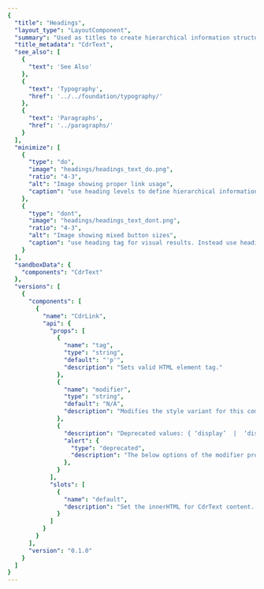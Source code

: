 ```yaml
---
{
  "title": "Headings",
  "layout_type": "LayoutComponent",
  "summary": "Used as titles to create hierarchical information structure within a page layout",
  "title_metadata": "CdrText",
  "see_also": [
    {
      "text": 'See Also'
    },
    {
      "text": 'Typography',
      "href": '../../foundation/typography/'
    },
    {
      "text": 'Paragraphs',
      "href": '../paragraphs/'
    }
  ],
  "minimize": [
    {
      "type": "do",
      "image": "headings/headings_text_do.png",
      "ratio": "4-3",
      "alt": "Image showing proper link usage",
      "caption": "use heading levels to define hierarchical information."
    },
    {
      "type": "dont",
      "image": "headings/headings_text_dont.png",
      "ratio": "4-3",
      "alt": "Image showing mixed button sizes",
      "caption": "use heading tag for visual results. Instead use heading modifiers."
    }
  ],
  "sandboxData": {
    "components": "CdrText"
  },
  "versions": [
    {
      "components": [
        {
          "name": "CdrLink",
          "api": {
            "props": [
              {
                "name": "tag",
                "type": "string",
                "default": "'p'",
                "description": "Sets valid HTML element tag."
              },
              {
                "name": "modifier",
                "type": "string",
                "default": "N/A",
                "description": "Modifies the style variant for this component. Possible values: { ‘display-600’  | ‘display-700 | ‘display-800 | ‘display-900 | ‘display-1000 | ‘display-1100 | ‘display-1200 | ‘heading-300' | ‘heading-400 | ‘heading-500 | ‘heading-600 | ‘heading-700 | ‘heading-800 | ‘subheading-300 | ‘subheading-400 | ‘subheading-500 | ‘subheading-600 | }",
              },
              {
                "description": "Deprecated values: { ‘display’  |  ‘display-static’  |  ‘heading-large’  |  ‘heading-large-static’  |  ‘heading-medium’  |  ‘heading-medium-static’  |  ‘heading-small’  |  ‘heading-small-static’  |  ‘subheading' }",
                "alert": {
                  "type": "deprecated",
                  "description": "The below options of the modifier property have been deprecated in v3.0.0. refer to the Fall2019 headings release notes for updated mappings."
                },
              }
            ],
            "slots": [
              {
                "name": "default",
                "description": "Set the innerHTML for CdrText content. This includes text and html markup."
              }
            ]
          }
        }
      ],
      "version": "0.1.0"
    }
  ]
}
---
```


<cdr-doc-tabs>
<template slot="Overview">
<cdr-doc-table-of-contents-shell>

Stuart is our first choice for larger, more expressive moments. Graphik rounds out the heading schema with smaller sizes and its simplicity allows it to play a supporting role across a wide range of projects.

**Usage Considerations**
-  Heading styles should never end with a period
-  Sentence case should be used whenever possible
-  Consider the white space around headings

## Contextual Headings

The following are recommended type styles for use at varying breakpoint sizes.

### Headline 

Use for the most prominent type style on the page in place of titles. Also, use headings rarely to emphasize important information.

<cdr-doc-example-code-pair repository-href="/src/components/text" :sandbox-data="$page.frontmatter.sandboxData" >

```html
  <cdr-text
    tag="p"
    modifier="display-800 display-900@sm display-900@md display-900@lg">
      When you gear up, we give back
  </cdr-text>
```

</cdr-doc-example-code-pair>

### Headline/Subheadline Combination

Use when pairing with subheadlines with headline-like styles.

<cdr-doc-example-code-pair repository-href="/src/components/text" :sandbox-data="$page.frontmatter.sandboxData">

```html
  <cdr-text tag="h1" modifier="display-800 display-900@sm display-900@md display-900@lg">
    When you gear up, we give back
    <cdr-text
      class="cdr-pt-space-one-x cdr-pt-space-one-and-a-half-x@sm cdr-pt-space-one-and-a-half-x@md cdr-pt-space-one-and-a-half-x@lg" 
      modifier="subheading-400 subheading-500@sm subheading-5000@md subheading-500@lg">
      Treat yourself to sweet gear
    </cdr-text>
  </cdr-text>
```

</cdr-doc-example-code-pair>

### Page Title

Use for one of the most prominent type styles on the page and only once per page. Applied to level 1 headings only.


<cdr-doc-example-code-pair repository-href="/src/components/text" :sandbox-data="$page.frontmatter.sandboxData">

```html
  <cdr-text modifier="heading-700 heading-800@sm heading-800@md heading-800@lg">
    When you gear up, we give back
  </cdr-text>
```

</cdr-doc-example-code-pair>

### Title/Subtitle Combination

Use only when pairing subtitles with title-type styles.

<cdr-doc-example-code-pair repository-href="/src/components/text" :sandbox-data="$page.frontmatter.sandboxData">

```html
  <cdr-text modifier="heading-700 heading-800@sm heading-800@md heading-800@lg">
    When you gear up, we give back
    <cdr-text 
      class="cdr-pt-space-one-x cdr-pt-space-one-and-a-half-x@sm cdr-pt-space-one-and-a-half-x@md cdr-pt-space-one-and-a-half-x@lg" 
      modifier="subheading-300 subheading-400@sm subheading-4000@md subheading-400@lg">
      Treat yourself to sweet gear
    </cdr-text>
  </cdr-text>
```

</cdr-doc-example-code-pair>

### Section Heading

Use for headings of a section on the page.

<cdr-doc-example-code-pair repository-href="/src/components/text" :sandbox-data="$page.frontmatter.sandboxData">

```html
  <cdr-text modifier="heading-600 heading-700@sm heading-700@md heading-700@lg">
    When you gear up, we give back
  </cdr-text>
```

</cdr-doc-example-code-pair>

### Subsection Heading

Use for headings nested within a section of your page.

<cdr-doc-example-code-pair repository-href="/src/components/text" :sandbox-data="$page.frontmatter.sandboxData">

```html
  <cdr-text modifier="heading-400 heading-500@sm heading-500@md heading-500@lg">
    When you gear up, we give back
  </cdr-text>
```

</cdr-doc-example-code-pair>

### Sub-subsection Heading

Use for headings nested within a sub-section of your page.

<cdr-doc-example-code-pair repository-href="/src/components/text" :sandbox-data="$page.frontmatter.sandboxData">

```html
  <cdr-text modifier="heading-300 heading-400@sm heading-400@md heading-400@lg">
    When you gear up, we give back
  </cdr-text>
```

</cdr-doc-example-code-pair>

## Headings Styles

The following type styles should be used when contextual styles (above) are not being used or when supplement contextual headings are needed.

### Display 1200

<cdr-doc-example-code-pair repository-href="/src/components/text" :sandbox-data="$page.frontmatter.sandboxData">

```html
  <cdr-text modifier="display-1200">
    When you gear up, we give back
  </cdr-text>
```
</cdr-doc-example-code-pair>

### Display 1100

<cdr-doc-example-code-pair repository-href="/src/components/text" :sandbox-data="$page.frontmatter.sandboxData">

```html
  <cdr-text modifier="display-1100">
    When you gear up, we give back
  </cdr-text>
```
</cdr-doc-example-code-pair>

### Display 1000

<cdr-doc-example-code-pair repository-href="/src/components/text" :sandbox-data="$page.frontmatter.sandboxData">

```html
  <cdr-text modifier="display-1000">
    When you gear up, we give back
  </cdr-text>
```
</cdr-doc-example-code-pair>

### Display 900

<cdr-doc-example-code-pair repository-href="/src/components/text" :sandbox-data="$page.frontmatter.sandboxData">

```html
  <cdr-text modifier="display-900">
    When you gear up, we give back
  </cdr-text>
```
</cdr-doc-example-code-pair>

### Display 800

<cdr-doc-example-code-pair repository-href="/src/components/text" :sandbox-data="$page.frontmatter.sandboxData">

```html
  <cdr-text modifier="display-800">
    When you gear up, we give back
  </cdr-text>
```
</cdr-doc-example-code-pair>

### Display 700

<cdr-doc-example-code-pair repository-href="/src/components/text" :sandbox-data="$page.frontmatter.sandboxData">

```html
  <cdr-text modifier="display-700">
    When you gear up, we give back
  </cdr-text>
```
</cdr-doc-example-code-pair>

### Display 600

<cdr-doc-example-code-pair repository-href="/src/components/text" :sandbox-data="$page.frontmatter.sandboxData">

```html
  <cdr-text modifier="display-600">
    When you gear up, we give back
  </cdr-text>
```
</cdr-doc-example-code-pair>

### Heading 800

<cdr-doc-example-code-pair repository-href="/src/components/text" :sandbox-data="$page.frontmatter.sandboxData">

```html
  <cdr-text modifier="heading-800">
    When you gear up, we give back
  </cdr-text>
```
</cdr-doc-example-code-pair>

### Heading 700

<cdr-doc-example-code-pair repository-href="/src/components/text" :sandbox-data="$page.frontmatter.sandboxData">

```html
  <cdr-text modifier="heading-700">
    When you gear up, we give back
  </cdr-text>
```
</cdr-doc-example-code-pair>

### Heading 600

<cdr-doc-example-code-pair repository-href="/src/components/text" :sandbox-data="$page.frontmatter.sandboxData">

```html
  <cdr-text modifier="heading-600">
    When you gear up, we give back
  </cdr-text>
```
</cdr-doc-example-code-pair>

### Heading 500

<cdr-doc-example-code-pair repository-href="/src/components/text" :sandbox-data="$page.frontmatter.sandboxData">

```html
  <cdr-text modifier="heading-500">
    When you gear up, we give back
  </cdr-text>
```
</cdr-doc-example-code-pair>

### Heading 400

<cdr-doc-example-code-pair repository-href="/src/components/text" :sandbox-data="$page.frontmatter.sandboxData">

```html
  <cdr-text modifier="heading-400">
    When you gear up, we give back
  </cdr-text>
```
</cdr-doc-example-code-pair>

### Heading 300

<cdr-doc-example-code-pair repository-href="/src/components/text" :sandbox-data="$page.frontmatter.sandboxData">

```html
  <cdr-text modifier="heading-300">
    When you gear up, we give back
  </cdr-text>
```
</cdr-doc-example-code-pair>


### Subheading 600

<cdr-doc-example-code-pair repository-href="/src/components/text" :sandbox-data="$page.frontmatter.sandboxData">

```html
  <cdr-text modifier="heading-600">
    When you gear up, we give back
  </cdr-text>
```
</cdr-doc-example-code-pair>

### Subheading 500

<cdr-doc-example-code-pair repository-href="/src/components/text" :sandbox-data="$page.frontmatter.sandboxData">

```html
  <cdr-text modifier="heading-500">
    When you gear up, we give back
  </cdr-text>
```
</cdr-doc-example-code-pair>

### Subheading 400

<cdr-doc-example-code-pair repository-href="/src/components/text" :sandbox-data="$page.frontmatter.sandboxData">

```html
  <cdr-text modifier="heading-400">
    When you gear up, we give back
  </cdr-text>
```
</cdr-doc-example-code-pair>

### Subheading 300

<cdr-doc-example-code-pair repository-href="/src/components/text" :sandbox-data="$page.frontmatter.sandboxData">

```html
  <cdr-text modifier="heading-300">
    When you gear up, we give back
  </cdr-text>
```
</cdr-doc-example-code-pair>

## Accessibility

To ensure that usage of this component complies with accessibility guidelines:

- Use h1-h6 to identify headings (`<h1>`, `<h2>`, `<h3>`, `<h4>`, `<h5>`, and `<h6>`)
  - If additional headings are needed (`<h7>` and so on), follow the technique described on the [ARIA12: Using role=heading to identify headings](https://www.w3.org/TR/WCAG20-TECHS/ARIA12) page
- Headings are used to label page regions
  - Use the `aria-label` attribute to associate headings with their page region, as described in the [label page regions](https://www.w3.org/WAI/tutorials/page-structure/labels/#using-aria-labelledby) tutorial 
- Subheadings are not semantic headings. Subheadings may be visually styled as a heading but will not be navigable using a screen reader
- For PDF documents, follow the technique on this page: [Providing headings by marking content with heading tags in PDF documents](https://www.w3.org/TR/WCAG20-TECHS/PDF9)
- Assistive technologies skim the structure of a page:
  - Allow users to navigate to or skip over sections through the use of heading levels
  - Avoid skipping heading levels (e.g., `<h2>`  to  `<h4>` )

<br />

This component has compliance with WCAG guidelines by:

- Defining semantic heading levels with the ability to assign predefined visual heading styles to each level

</cdr-doc-table-of-contents-shell>
</template>

<template slot="Guidelines">
<cdr-doc-table-of-contents-shell>

## Use When

- Creating hierarchical structure of information in a page layout
- Improving quick scanning of page content for sighted users and screen readers

### Don’t Use When

- Tagging as a semantic heading when an element only needs to be highlighted or emphasized within your content. Instead, use sizing modifier for this component

## The Basics

- When using this component with semantic headings  from `<h1>` to `<h6>`, typographic styles set up a visual hierarchy created within CSS that helps to establish the order of importance
- Identify headings at the beginning of a section
- Position headings at or near the top of a section

## Content

- Be specific. Provide facts or information that pique user interest. Avoid broad and generic headings
- Start heading titles with strong and familiar keywords to increase scannability
- Ensure the heading works out of page context, such as in search results, social media streams, blog posts, and news feeds
  - Start with most descriptive word. For example, in a section labeled “Disaster Relief” instead of “Preparation for floods”, use “Flood preparation”
  - Avoid duplicating headings (e.g. "More Details")
- Omit needless words. Be clear and concise
- Limit heading length for improved scale across variable container widths
- Headings must:
  - Start with a capital letter
  - Capitalize proper nouns
  - Use sentence case
  - Left-align multi-line headings

## Behavior

- Minimize text overlaid on images and multicolored backgrounds, which can degrade legibility. If text is overlaid on an image:
  - Ensure an accessible contrast between the text and the background
  - Implement image text with proper HTML markup and use CSS to embed any special fonts

### Do / Don’t

<do-dont :examples="$page.frontmatter.minimize" />

## Responsiveness

Responsive heading font sizes are the default for heading levels except subheading. Refer to Overview section for more information.

## Resources

- WebAIM: [Semantic Structure](https://webaim.org/techniques/semanticstructure/)

</cdr-doc-table-of-contents-shell>
</template>

<template slot="API">
<cdr-doc-table-of-contents-shell>

## Props

<cdr-doc-api type="prop" :api-data="$page.frontmatter.versions[0].components[0].api.props" />

## Slots

<cdr-doc-api type="slot" :api-data="$page.frontmatter.versions[0].components[0].api.slots" />

## Usage

The **CdrText** component allows for styling any html element with available text styles. Visual style and semantic meaning are managed independently by providing:

- Element to the `tag` prop
- Style to the `modifier` prop

This method decouples the semantic meaning of a heading level from the visual representation.

With this decoupling, you can style other markup to look like a heading that semantically isn’t a heading. For example, you can style an `<a>` tag in a multi-level navigation as a heading.

```vue
  <cdr-text
    tag="strong"
    modifier="heading-700 heading-800@sm heading-800@md heading-800@lg"
   >
      Styled as a heading
  </cdr-text>
```

This will result in the following HTML:

```html
  <strong 
    class="cdr-text cdr-text-heading-700 cdr-text-heading-800@sm cdr-text-heading-800@md cdr-text-heading-800@lg” 
  >
    Styled as a heading
  </strong>
```

**CdrText** components can be nested within a parent. The below example shows a subheading properly nested within the `<h2>` tag.

```vue
  <cdr-text tag="h2" modifier="heading-700 heading-800@sm heading-800@md heading-800@lg">
    When you gear up, we give back
    <cdr-text 
      class="cdr-pt-space-one-x cdr-pt-space-one-and-a-half-x@sm cdr-pt-space-one-and-a-half-x@md cdr-pt-space-one-and-a-half-x@lg" 
      modifier="subheading-300 subheading-400@sm subheading-4000@md subheading-400@lg">
      Treat yourself to sweet gear
    </cdr-text>
  </cdr-text>
```

This will result in the following HTML:

```html
  <h2 class="
  cdr-text 
  cdr-text-heading-700 
  cdr-text-heading-800@sm 
  cdr-text-heading-800@md 
  cdr-text-heading-800@l">
    I’m a heading
      <span class="
      cdr-pt-space-one-x 
      cdr-pt-space-one-and-a-half-x@sm cdr-pt-space-one-and-a-half-x@md cdr-pt-space-one-and-a-half-x@lg
      cdr-text 
      cdr-text-subheading-300 
      cdr-text-subheading-400@sm 
      cdr-text-subheading-4000@md 
      cdr-text-subheading-400@lg">
          And I’m a visual subheading
      </span>
  </h2>
```

### Responsive Headings

Heading modifiers accept any of the supported Cedar breakpoints. For more information on how breakpoints work on components, visit the [Responsive Layout](../../layout/responsive/?active-link=components-and-breakpoints) article. 

### Modifiers

The following variants are available for heading construction within the `cdr-text` modifier attribute:

| Value | Description  |
|:------|:-------------|
| 'display-1200'    |  |
| 'display-1100'    |  |
| 'display-1000'    |  |
| 'display-900'     |  |
| 'display-800'     |  |
| 'display-700'     |  |
| 'display-600'     |  |
| 'heading-800'     |  |
| 'heading-700'     |  |
| 'heading-600'     |  |
| 'heading-500'     |  |
| 'heading-400'     |  |
| 'heading-300'     |  |
| 'subheading-600'  |  |
| 'subheading-500'  |  |
| 'subheading-400'  |  |
| 'subheading-300'  |  |


## Heading Levels

When using actual heading elements with the tag property, nest headings by their level:

- Most important heading has the level 1 (`<h1>`) and the least important heading level 6 (`<h6>`)
- Headings with an equal or higher level start a new section
- Headings with a lower level start new subsections that are part of the higher level section

Skipping heading levels can be confusing and should be avoided where possible:

- Avoid following an `<h2>` tag by an `<h4>` tag
- If an `<h4>` tag closes a previous section, follow with a `<h2>` tag to open the next section

### Exception for Fixed Page Sections

In fixed sections of the page (e.g. sidebars), heading levels **should not** change depending on the heading levels in other areas of the page. Consistency across pages is required throughout the REI digital properties as explained on the [Navigation Design Principles Confluence](https://confluence.rei.com/display/NAV/Navigation+Design+Principles) page.

</cdr-doc-table-of-contents-shell>
</template>

</cdr-doc-tabs>
